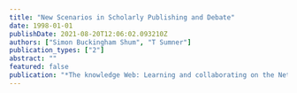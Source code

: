 ```yaml
---
title: "New Scenarios in Scholarly Publishing and Debate"
date: 1998-01-01
publishDate: 2021-08-20T12:06:02.093210Z
authors: ["Simon Buckingham Shum", "T Sumner"]
publication_types: ["2"]
abstract: ""
featured: false
publication: "*The knowledge Web: Learning and collaborating on the Net*"
---
```


